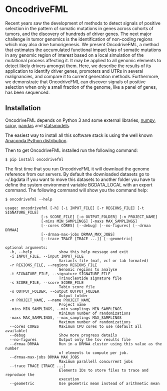 # OncodriveFML #

Recent years saw the development of methods to detect signals of positive selection in the pattern of somatic mutations in genes across cohorts of tumors, and the discovery of hundreds of driver genes. The next major challenge in tumor genomics is the identification of non-coding regions which may also drive tumorigenesis. We present OncodriveFML, a method that estimates the accumulated functional impact bias of somatic mutations in any genomic region of interest based on a local simulation of the mutational process affecting it. It may be applied to all genomic elements to detect likely drivers amongst them. Here, we describe the results of its application to identify driver genes, promoters and UTRs in several malignancies, and compare it to current generation methods. Furthermore, we demonstrate that OncodriveFML can discover signals of positive selection when only a small fraction of the genome, like a panel of genes, has been sequenced.

## Installation ##

OncodriveFML depends on Python 3 and some external libraries, [numpy](http://www.numpy.org/), [scipy](http://www.scipy.org/), [pandas](http://pandas.pydata.org/) and [statsmodels](http://statsmodels.sourceforge.net/).

The easiest way to install all this software stack is using the well known [Anaconda Python distribution](http://continuum.io/downloads#py34).

Then to get OncodriveFML installed run the following command:

	$ pip install oncodrivefml

The first time that you run OncodriveFML it will download the genome reference from our servers. By default the downloaded datasets go to ~/.bgdata if you want to move this datasets to another folder you have to define the system environment variable BGDATA_LOCAL with an export command. 
The following command will show you the command help:

	$ oncodrivefml --help

	usage: oncodrivefml [-h] [-i INPUT_FILE] [-r REGIONS_FILE] [-t SIGNATURE_FILE]
                    [-s SCORE_FILE] [-o OUTPUT_FOLDER] [-n PROJECT_NAME]
                    [-mins MIN_SAMPLINGS] [-maxs MAX_SAMPLINGS]
                    [--cores CORES] [--debug] [--no-figures] [--drmaa DRMAA]
                    [--drmaa-max-jobs DRMAA_MAX_JOBS]
                    [--trace TRACE [TRACE ...]] [--geometric]

    optional arguments:
      -h, --help            show this help message and exit
      -i INPUT_FILE, --input INPUT_FILE
                            Variants file (maf, vcf or tab formated)
      -r REGIONS_FILE, --regions REGIONS_FILE
                            Genomic regions to analyse
      -t SIGNATURE_FILE, --signature SIGNATURE_FILE
                            Trinucleotide signature file
      -s SCORE_FILE, --score SCORE_FILE
                            Tabix score file
      -o OUTPUT_FOLDER, --output OUTPUT_FOLDER
                            Output folder
      -n PROJECT_NAME, --name PROJECT_NAME
                            Project name
      -mins MIN_SAMPLINGS, --min_samplings MIN_SAMPLINGS
                            Minimum number of randomizations
      -maxs MAX_SAMPLINGS, --max_samplings MAX_SAMPLINGS
                            Maximum number of randomizations
      --cores CORES         Maximum CPU cores to use (default all available)
      --debug               Show more progress details
      --no-figures          Output only the tsv results file
      --drmaa DRMAA         Run in a DRMAA cluster using this value as the number
                            of elements to compute per job.
      --drmaa-max-jobs DRMAA_MAX_JOBS
                            Maximum parallell concurrent jobs
      --trace TRACE [TRACE ...]
                            Elements IDs to store files to trace and reproduce the
                            execution
      --geometric           Use geometric mean instead of arithmetic mean
      

